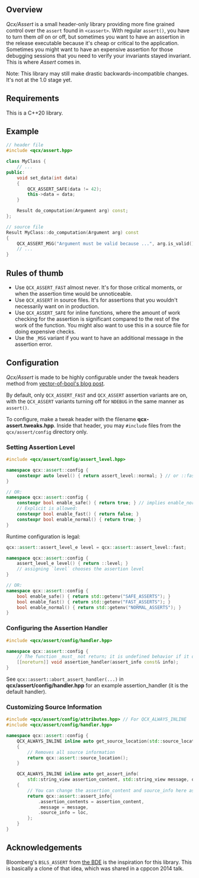 ## Overview

*Qcx/Assert* is a small header-only library providing more fine grained control over
the `assert` found in `<cassert>`. With regular `assert()`, you have to turn
them *all* on or off, but sometimes you want to have an assertion in the release
executable because it's cheap or critical to the application. Sometimes you
might want to have an expensive assertion for those debugging sessions that you
need to verify your invariants stayed invariant. This is where *Assert* comes
in.

Note: This library may still make drastic backwards-incompatible changes. It's
not at the 1.0 stage yet.

## Requirements

This is a C++20 library.

## Example

```cpp
// header file
#include <qcx/assert.hpp>

class MyClass {
    // ...
public:
    void set_data(int data)
    {
        QCX_ASSERT_SAFE(data != 42);
        this->data = data;
    }

    Result do_computation(Argument arg) const;
};

// source file
Result MyClass::do_computation(Argument arg) const
{
    QCX_ASSERT_MSG("Argument must be valid because ...", arg.is_valid());
    // ...
}
```

## Rules of thumb

* Use `QCX_ASSERT_FAST` almost never. It's for those critical moments, or when
  the assertion time would be unnoticeable.
* Use `QCX_ASSERT` in source files. It's for assertions that you wouldn't
  necessarily want on in production.
* Use `QCX_ASSERT_SAFE` for inline functions, where the amount of work checking
  for the assertion is significant compared to the rest of the work of the
  function. You might also want to use this in a source file for doing
  expensive checks.
* Use the `_MSG` variant if you want to have an additional message in the
  assertion error.

## Configuration

*Qcx/Assert* is made to be highly configurable under the tweak headers method
from [vector-of-bool's blog post][vob-tweak].

By default, only `QCX_ASSERT_FAST` and `QCX_ASSERT` assertion variants are on,
with the `QCX_ASSERT` variants turning off for `NDEBUG` in the same manner as
`assert()`.

To configure, make a tweak header with the filename **qcx-assert.tweaks.hpp**.
Inside that header, you may `#include` files from the `qcx/assert/config`
directory only.

### Setting Assertion Level

```c++
#include <qcx/assert/config/assert_level.hpp>

namespace qcx::assert::config {
    constexpr auto level() { return assert_level::normal; } // or ::fast or ::safe
}

// OR:
namespace qcx::assert::config {
    constexpr bool enable_safe() { return true; } // implies enable_normal() and enable_fast()
    // Explicit is allowed:
    constexpr bool enable_fast() { return false; }
    constexpr bool enable_normal() { return true; }
}
```

Runtime configuration is legal:

```c++
qcx::assert::assert_level_e level = qcx::assert::assert_level::fast;

namespace qcx::assert::config {
    assert_level_e level() { return ::level; }
    // assigning `level` chooses the assertion level
}

// OR:
namespace qcx::assert::config {
    bool enable_safe() { return std::getenv("SAFE_ASSERTS"); }
    bool enable_fast() { return std::getenv("FAST_ASSERTS"); }
    bool enable_normal() { return std::getenv("NORMAL_ASSERTS"); }
}
```

### Configuring the Assertion Handler

```c++
#include <qcx/assert/config/handler.hpp>

namespace qcx::assert::config {
    // The function _must_ not return; it is undefined behavior if it does.
    [[noreturn]] void assertion_handler(assert_info const& info);
}
```

See `qcx::assert::abort_assert_handler(...)` in **qcx/assert/config/handler.hpp** for
an example assertion_handler (it is the default handler).

### Customizing Source Information

```c++
#include <qcx/assert/config/attributes.hpp> // For QCX_ALWAYS_INLINE
#include <qcx/assert/config/handler.hpp>

namespace qcx::assert::config {
    QCX_ALWAYS_INLINE inline auto get_source_location(std::source_location loc)
    {
        // Removes all source information
        return qcx::assert::source_location();
    }

    QCX_ALWAYS_INLINE inline auto get_assert_info(
        std::string_view assertion_content, std::string_view message, qcx::assert::source_location loc)
    {
        // You can change the assertion_content and source_info here as well
        return qcx::assert::assert_info{
            .assertion_contents = assertion_content,
            .message = message,
            .source_info = loc,
        };
    }
}
```

## Acknowledgements

Bloomberg's `BSLS_ASSERT` from [the BDE][bde] is the inspiration for this library. This is basically a clone of that idea, which was shared in a cppcon 2014 talk.

  [bde]: https://github.com/bloomberg/bde
  [vob-tweak]: https://vector-of-bool.github.io/2020/10/04/lib-configuration.html
